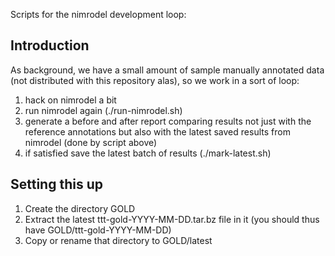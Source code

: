 Scripts for the nimrodel development loop:

## Introduction

As background, we have a small amount of sample manually annotated data
(not distributed with this repository alas), so we work in a sort of
loop:

1. hack on nimrodel a bit
2. run nimrodel again (./run-nimrodel.sh)
3. generate a before and after report comparing results not just with
   the reference annotations but also with the latest saved results from
   nimrodel (done by script above)
4. if satisfied save the latest batch of results (./mark-latest.sh)

## Setting this up

1. Create the directory GOLD
2. Extract the latest ttt-gold-YYYY-MM-DD.tar.bz file in it (you should
   thus have GOLD/ttt-gold-YYYY-MM-DD)
3. Copy or rename that directory to GOLD/latest
